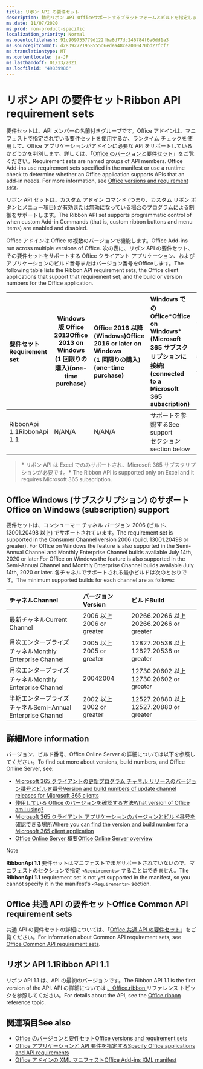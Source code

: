 ```yaml
---
title: リボン API の要件セット
description: 動的リボン API Officeサポートするプラットフォームとビルドを指定します。
ms.date: 11/07/2020
ms.prod: non-product-specific
localization_priority: Normal
ms.openlocfilehash: 91c909755779d122fba8d77dc246784f6a0dd1a3
ms.sourcegitcommit: d28392721958555d6edea48cea000470bd27fcf7
ms.translationtype: MT
ms.contentlocale: ja-JP
ms.lasthandoff: 01/13/2021
ms.locfileid: "49839986"
---
```

# <a name="ribbon-api-requirement-sets"></a><span data-ttu-id="5f173-103">リボン API の要件セット</span><span class="sxs-lookup"><span data-stu-id="5f173-103">Ribbon API requirement sets</span></span>

<span data-ttu-id="5f173-p101">要件セットは、API メンバーの名前付きグループです。Office アドインは、マニフェストで指定されている要件セットを使用するか、ランタイム チェックを使用して、Office アプリケーションがアドインに必要な API をサポートしているかどうかを判別します。詳しくは、「[Office のバージョンと要件セット](../../develop/office-versions-and-requirement-sets.md)」をご覧ください。</span><span class="sxs-lookup"><span data-stu-id="5f173-p101">Requirement sets are named groups of API members. Office Add-ins use requirement sets specified in the manifest or use a runtime check to determine whether an Office application supports APIs that an add-in needs. For more information, see [Office versions and requirement sets](../../develop/office-versions-and-requirement-sets.md).</span></span>

<span data-ttu-id="5f173-107">リボン API セットは、カスタム アドイン コマンド (つまり、カスタム リボン ボタンとメニュー項目) が有効または無効になっている場合のプログラムによる制御をサポートします。</span><span class="sxs-lookup"><span data-stu-id="5f173-107">The Ribbon API set supports programmatic control of when custom Add-in Commands (that is, custom ribbon buttons and menu items) are enabled and disabled.</span></span>

<span data-ttu-id="5f173-108">Office アドインは Office の複数のバージョンで機能します。</span><span class="sxs-lookup"><span data-stu-id="5f173-108">Office Add-ins run across multiple versions of Office.</span></span> <span data-ttu-id="5f173-109">次の表に、リボン API の要件セット、その要件セットをサポートする Office クライアント アプリケーション、およびアプリケーションのビルド番号またはバージョン番号をOfficeします。</span><span class="sxs-lookup"><span data-stu-id="5f173-109">The following table lists the Ribbon API requirement sets, the Office client applications that support that requirement set, and the build or version numbers for the Office application.</span></span>

|  <span data-ttu-id="5f173-110">要件セット</span><span class="sxs-lookup"><span data-stu-id="5f173-110">Requirement set</span></span>  | <span data-ttu-id="5f173-111">Windows 版 Office 2013</span><span class="sxs-lookup"><span data-stu-id="5f173-111">Office 2013 on Windows</span></span><br><span data-ttu-id="5f173-112">(1 回限りの購入)</span><span class="sxs-lookup"><span data-stu-id="5f173-112">(one-time purchase)</span></span> | <span data-ttu-id="5f173-113">Office 2016 以降 (Windows)</span><span class="sxs-lookup"><span data-stu-id="5f173-113">Office 2016 or later on Windows</span></span><br><span data-ttu-id="5f173-114">(1 回限りの購入)</span><span class="sxs-lookup"><span data-stu-id="5f173-114">(one-time purchase)</span></span>   | <span data-ttu-id="5f173-115">Windows での Office\*</span><span class="sxs-lookup"><span data-stu-id="5f173-115">Office on Windows\*</span></span><br><span data-ttu-id="5f173-116">(Microsoft 365 サブスクリプションに接続)</span><span class="sxs-lookup"><span data-stu-id="5f173-116">(connected to a Microsoft 365 subscription)</span></span> |  <span data-ttu-id="5f173-117">Office on iPad</span><span class="sxs-lookup"><span data-stu-id="5f173-117">Office on iPad</span></span><br><span data-ttu-id="5f173-118">(Microsoft 365 サブスクリプションに接続)</span><span class="sxs-lookup"><span data-stu-id="5f173-118">(connected to a Microsoft 365 subscription)</span></span>  |  <span data-ttu-id="5f173-119">Office on Mac\*</span><span class="sxs-lookup"><span data-stu-id="5f173-119">Office on Mac\*</span></span><br><span data-ttu-id="5f173-120">(Microsoft 365 サブスクリプションに接続)</span><span class="sxs-lookup"><span data-stu-id="5f173-120">(connected to a Microsoft 365 subscription)</span></span>  | <span data-ttu-id="5f173-121">Office on the web\*</span><span class="sxs-lookup"><span data-stu-id="5f173-121">Office on the web\*</span></span>  |  <span data-ttu-id="5f173-122">Office Online Server</span><span class="sxs-lookup"><span data-stu-id="5f173-122">Office Online Server</span></span>  |
|:-----|-----|:-----|:-----|:-----|:-----|:-----|:-----|
| <span data-ttu-id="5f173-123">RibbonApi 1.1</span><span class="sxs-lookup"><span data-stu-id="5f173-123">RibbonApi 1.1</span></span>  | <span data-ttu-id="5f173-124">N/A</span><span class="sxs-lookup"><span data-stu-id="5f173-124">N/A</span></span> | <span data-ttu-id="5f173-125">N/A</span><span class="sxs-lookup"><span data-stu-id="5f173-125">N/A</span></span> | <span data-ttu-id="5f173-126">サポートを参照する</span><span class="sxs-lookup"><span data-stu-id="5f173-126">See support</span></span><br><span data-ttu-id="5f173-127">セクション</span><span class="sxs-lookup"><span data-stu-id="5f173-127">section below</span></span> | <span data-ttu-id="5f173-128">N/A</span><span class="sxs-lookup"><span data-stu-id="5f173-128">N/A</span></span> | <span data-ttu-id="5f173-129">16.38</span><span class="sxs-lookup"><span data-stu-id="5f173-129">16.38</span></span> | <span data-ttu-id="5f173-130">2020 年 11 月</span><span class="sxs-lookup"><span data-stu-id="5f173-130">November, 2020</span></span> | <span data-ttu-id="5f173-131">N/A</span><span class="sxs-lookup"><span data-stu-id="5f173-131">N/A</span></span>|

> <span data-ttu-id="5f173-132">**&#42;** リボン API は Excel でのみサポートされ、Microsoft 365 サブスクリプションが必要です。</span><span class="sxs-lookup"><span data-stu-id="5f173-132">**&#42;** The Ribbon API is supported only on Excel and it requires Microsoft 365 subscription.</span></span>

## <a name="office-on-windows-subscription-support"></a><span data-ttu-id="5f173-133">Office Windows (サブスクリプション) のサポート</span><span class="sxs-lookup"><span data-stu-id="5f173-133">Office on Windows (subscription) support</span></span>

<span data-ttu-id="5f173-134">要件セットは、コンシューマー チャネル バージョン 2006 (ビルド、13001.20498 以上) でサポートされています。</span><span class="sxs-lookup"><span data-stu-id="5f173-134">The requirement set is supported in the Consumer Channel version 2006 (build, 13001.20498 or greater).</span></span> <span data-ttu-id="5f173-135">For Office on Windows the feature is also supported in the Semi-Annual Channel and Monthly Enterprise Channel builds available July 14th, 2020 or later.</span><span class="sxs-lookup"><span data-stu-id="5f173-135">For Office on Windows the feature is also supported in the Semi-Annual Channel and Monthly Enterprise Channel builds available July 14th, 2020 or later.</span></span> <span data-ttu-id="5f173-136">各チャネルでサポートされる最小ビルドは次のとおりです。</span><span class="sxs-lookup"><span data-stu-id="5f173-136">The minimum supported builds for each channel are as follows:</span></span>  

|<span data-ttu-id="5f173-137">チャネル</span><span class="sxs-lookup"><span data-stu-id="5f173-137">Channel</span></span> | <span data-ttu-id="5f173-138">バージョン</span><span class="sxs-lookup"><span data-stu-id="5f173-138">Version</span></span> | <span data-ttu-id="5f173-139">ビルド</span><span class="sxs-lookup"><span data-stu-id="5f173-139">Build</span></span>|
|:-----|:-----|:-----|
|<span data-ttu-id="5f173-140">最新チャネル</span><span class="sxs-lookup"><span data-stu-id="5f173-140">Current Channel</span></span> | <span data-ttu-id="5f173-141">2006 以上</span><span class="sxs-lookup"><span data-stu-id="5f173-141">2006 or greater</span></span> | <span data-ttu-id="5f173-142">20266.20266 以上</span><span class="sxs-lookup"><span data-stu-id="5f173-142">20266.20266 or greater</span></span>|
|<span data-ttu-id="5f173-143">月次エンタープライズ チャネル</span><span class="sxs-lookup"><span data-stu-id="5f173-143">Monthly Enterprise Channel</span></span> | <span data-ttu-id="5f173-144">2005 以上</span><span class="sxs-lookup"><span data-stu-id="5f173-144">2005 or greater</span></span> | <span data-ttu-id="5f173-145">12827.20538 以上</span><span class="sxs-lookup"><span data-stu-id="5f173-145">12827.20538 or greater</span></span>|
|<span data-ttu-id="5f173-146">月次エンタープライズ チャネル</span><span class="sxs-lookup"><span data-stu-id="5f173-146">Monthly Enterprise Channel</span></span> | <span data-ttu-id="5f173-147">2004</span><span class="sxs-lookup"><span data-stu-id="5f173-147">2004</span></span> | <span data-ttu-id="5f173-148">12730.20602 以上</span><span class="sxs-lookup"><span data-stu-id="5f173-148">12730.20602 or greater</span></span>|
|<span data-ttu-id="5f173-149">半期エンタープライズ チャネル</span><span class="sxs-lookup"><span data-stu-id="5f173-149">Semi-Annual Enterprise Channel</span></span> | <span data-ttu-id="5f173-150">2002 以上</span><span class="sxs-lookup"><span data-stu-id="5f173-150">2002 or greater</span></span> | <span data-ttu-id="5f173-151">12527.20880 以上</span><span class="sxs-lookup"><span data-stu-id="5f173-151">12527.20880 or greater</span></span>|

## <a name="more-information"></a><span data-ttu-id="5f173-152">詳細</span><span class="sxs-lookup"><span data-stu-id="5f173-152">More information</span></span>

<span data-ttu-id="5f173-153">バージョン、ビルド番号、Office Online Server の詳細については以下を参照してください。</span><span class="sxs-lookup"><span data-stu-id="5f173-153">To find out more about versions, build numbers, and Office Online Server, see:</span></span>

- [<span data-ttu-id="5f173-154">Microsoft 365 クライアントの更新プログラム チャネル リリースのバージョン番号とビルド番号</span><span class="sxs-lookup"><span data-stu-id="5f173-154">Version and build numbers of update channel releases for Microsoft 365 clients</span></span>](https://support.office.com/article/version-and-build-numbers-of-update-channel-releases-ae942449-1fca-4484-898b-a933ea23def7)
- [<span data-ttu-id="5f173-155">使用している Office のバージョンを確認する方法</span><span class="sxs-lookup"><span data-stu-id="5f173-155">What version of Office am I using?</span></span>](https://support.office.com/article/What-version-of-Office-am-I-using-932788b8-a3ce-44bf-bb09-e334518b8b19)
- [<span data-ttu-id="5f173-156">Microsoft 365 クライアント アプリケーションのバージョンとビルド番号を確認できる場所</span><span class="sxs-lookup"><span data-stu-id="5f173-156">Where you can find the version and build number for a Microsoft 365 client application</span></span>](https://support.office.com/article/version-and-build-numbers-of-update-channel-releases-ae942449-1fca-4484-898b-a933ea23def7)
- [<span data-ttu-id="5f173-157">Office Online Server 概要</span><span class="sxs-lookup"><span data-stu-id="5f173-157">Office Online Server overview</span></span>](/officeonlineserver/office-online-server-overview)

> [!NOTE]
> <span data-ttu-id="5f173-158">**RibbonApi 1.1** 要件セットはマニフェストでまだサポートされていないので、マニフェストのセクションで指定 `<Requirements>` することはできません。</span><span class="sxs-lookup"><span data-stu-id="5f173-158">The **RibbonApi 1.1** requirement set is not yet supported in the manifest, so you cannot specify it in the manifest's `<Requirements>` section.</span></span>


## <a name="office-common-api-requirement-sets"></a><span data-ttu-id="5f173-159">Office 共通 API の要件セット</span><span class="sxs-lookup"><span data-stu-id="5f173-159">Office Common API requirement sets</span></span>

<span data-ttu-id="5f173-160">共通 API の要件セットの詳細については、「[Office 共通 API の要件セット](office-add-in-requirement-sets.md)」をご覧ください。</span><span class="sxs-lookup"><span data-stu-id="5f173-160">For information about Common API requirement sets, see [Office Common API requirement sets](office-add-in-requirement-sets.md).</span></span>

## <a name="ribbon-api-11"></a><span data-ttu-id="5f173-161">リボン API 1.1</span><span class="sxs-lookup"><span data-stu-id="5f173-161">Ribbon API 1.1</span></span>

<span data-ttu-id="5f173-162">リボン API 1.1 は、API の最初のバージョンです。</span><span class="sxs-lookup"><span data-stu-id="5f173-162">The Ribbon API 1.1 is the first version of the API.</span></span> <span data-ttu-id="5f173-163">API の詳細については [、Office.ribbon ](/javascript/api/office/office.ribbon) リファレンス トピックを参照してください。</span><span class="sxs-lookup"><span data-stu-id="5f173-163">For details about the API, see the [Office.ribbon ](/javascript/api/office/office.ribbon) reference topic.</span></span>

## <a name="see-also"></a><span data-ttu-id="5f173-164">関連項目</span><span class="sxs-lookup"><span data-stu-id="5f173-164">See also</span></span>

- [<span data-ttu-id="5f173-165">Office のバージョンと要件セット</span><span class="sxs-lookup"><span data-stu-id="5f173-165">Office versions and requirement sets</span></span>](../../develop/office-versions-and-requirement-sets.md)
- [<span data-ttu-id="5f173-166">Office アプリケーションと API 要件を指定する</span><span class="sxs-lookup"><span data-stu-id="5f173-166">Specify Office applications and API requirements</span></span>](../../develop/specify-office-hosts-and-api-requirements.md)
- [<span data-ttu-id="5f173-167">Office アドインの XML マニフェスト</span><span class="sxs-lookup"><span data-stu-id="5f173-167">Office Add-ins XML manifest</span></span>](../../develop/add-in-manifests.md)